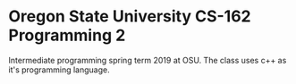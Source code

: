 # Oregon State University CS-162 Programming 2

Intermediate programming spring term 2019 at OSU. The class uses c++ as it's programming language. 
